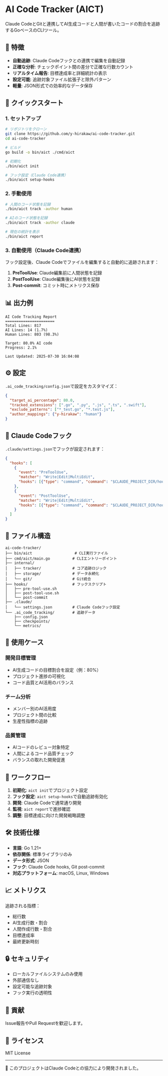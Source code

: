 # AI Code Tracker (AICT)

Claude CodeとGitと連携してAI生成コードと人間が書いたコードの割合を追跡するGoベースのCLIツール。

## 🎯 特徴

- **自動追跡**: Claude Codeフックとの連携で編集を自動記録
- **正確な分析**: チェックポイント間の差分で正確な行数カウント
- **リアルタイム報告**: 目標達成率と詳細統計の表示
- **設定可能**: 追跡対象ファイル拡張子と除外パターン
- **軽量**: JSON形式での効率的なデータ保存

## 🚀 クイックスタート

### 1. セットアップ

```bash
# リポジトリをクローン
git clone https://github.com/y-hirakaw/ai-code-tracker.git
cd ai-code-tracker

# ビルド
go build -o bin/aict ./cmd/aict

# 初期化
./bin/aict init

# フック設定（Claude Code連携）
./bin/aict setup-hooks
```

### 2. 手動使用

```bash
# 人間のコード状態を記録
./bin/aict track -author human

# AIのコード状態を記録  
./bin/aict track -author claude

# 現在の統計を表示
./bin/aict report
```

### 3. 自動使用（Claude Code連携）

フック設定後、Claude Codeでファイルを編集すると自動的に追跡されます：

1. **PreToolUse**: Claude編集前に人間状態を記録
2. **PostToolUse**: Claude編集後にAI状態を記録
3. **Post-commit**: コミット時にメトリクス保存

## 📊 出力例

```
AI Code Tracking Report
======================
Total Lines: 817
AI Lines: 14 (1.7%)
Human Lines: 803 (98.3%)

Target: 80.0% AI code
Progress: 2.1%

Last Updated: 2025-07-30 16:04:08
```

## ⚙️ 設定

`.ai_code_tracking/config.json`で設定をカスタマイズ：

```json
{
  "target_ai_percentage": 80.0,
  "tracked_extensions": [".go", ".py", ".js", ".ts", ".swift"],
  "exclude_patterns": ["*_test.go", "*.test.js"],
  "author_mappings": {"y-hirakaw": "human"}
}
```

## 🔧 Claude Codeフック

`.claude/settings.json`でフックが設定されます：

```json
{
  "hooks": [
    {
      "event": "PreToolUse",
      "matcher": "Write|Edit|MultiEdit",
      "hooks": [{"type": "command", "command": "$CLAUDE_PROJECT_DIR/hooks/pre-tool-use.sh"}]
    },
    {
      "event": "PostToolUse", 
      "matcher": "Write|Edit|MultiEdit",
      "hooks": [{"type": "command", "command": "$CLAUDE_PROJECT_DIR/hooks/post-tool-use.sh"}]
    }
  ]
}
```

## 📁 ファイル構造

```
ai-code-tracker/
├── bin/aict                   # CLI実行ファイル
├── cmd/aict/main.go          # CLIエントリーポイント
├── internal/
│   ├── tracker/              # コア追跡ロジック
│   ├── storage/              # データ永続化
│   └── git/                  # Git統合
├── hooks/                    # フックスクリプト
│   ├── pre-tool-use.sh
│   ├── post-tool-use.sh
│   └── post-commit
├── .claude/
│   └── settings.json         # Claude Codeフック設定
└── .ai_code_tracking/        # 追跡データ
    ├── config.json
    ├── checkpoints/
    └── metrics/
```

## 🎯 使用ケース

### 開発目標管理
- AI生成コードの目標割合を設定（例：80%）
- プロジェクト進捗の可視化
- コード品質とAI活用のバランス

### チーム分析
- メンバー別のAI活用度
- プロジェクト間の比較
- 生産性指標の追跡

### 品質管理
- AIコードのレビュー対象特定
- 人間によるコード品質チェック
- バランスの取れた開発促進

## 🔄 ワークフロー

1. **初期化**: `aict init`でプロジェクト設定
2. **フック設定**: `aict setup-hooks`で自動追跡有効化
3. **開発**: Claude Codeで通常通り開発
4. **監視**: `aict report`で進捗確認
5. **調整**: 目標達成に向けた開発戦略調整

## 🛠️ 技術仕様

- **言語**: Go 1.21+
- **依存関係**: 標準ライブラリのみ
- **データ形式**: JSON
- **フック**: Claude Code hooks, Git post-commit
- **対応プラットフォーム**: macOS, Linux, Windows

## 📈 メトリクス

追跡される指標：
- 総行数
- AI生成行数・割合
- 人間作成行数・割合
- 目標達成率
- 最終更新時刻

## 🔒 セキュリティ

- ローカルファイルシステムのみ使用
- 外部通信なし
- 設定可能な追跡対象
- フック実行の透明性

## 🤝 貢献

Issue報告やPull Requestを歓迎します。

## 📄 ライセンス

MIT License

---

🤖 このプロジェクトはClaude Codeとの協力により開発されました。
